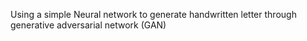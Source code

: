 Using a simple Neural network to generate handwritten letter through generative adversarial network (GAN)
